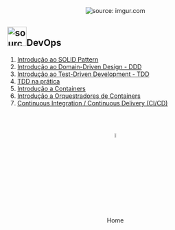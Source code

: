 <div align="center">
    <img src="https://i.imgur.com/w8tTOuT.png" title="source: imgur.com" /> 
</div>

<h2><img src="https://i.imgur.com/KOZy0uM.png" title="source: imgur.com" width="45px"/>DevOps</h2>

1. <a href="solid.md" >Introdução ao SOLID Pattern</a>
2. <a href="ddd.md" >Introdução ao Domain-Driven Design - DDD</a>
2. <a href="tdd.md" >Introdução ao Test-Driven Development - TDD</a>
3. <a href="tdd_pratica.md" >TDD na prática</a>
4. <a href="container.md" >Introdução a Containers</a>
5. <a href="orquestrador.md" >Introdução a Orquestradores de Containers</a>
6. <a href="ci_cd.md" >Continuous Integration / Continuous Delivery (CI/CD)</a>


<br /><br />
	
<div align="center"><a href="../README.md"><img src="https://i.imgur.com/kfHCxif.png" title="source: imgur.com" width="5%"/></a></div>
<div align="center">Home</div>
